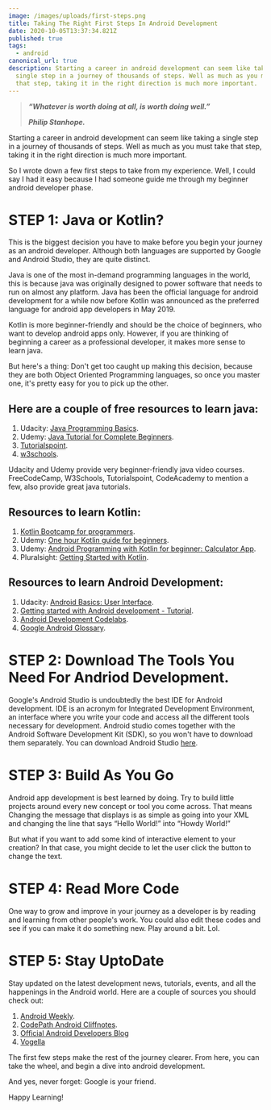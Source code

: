 ```yaml
---
image: /images/uploads/first-steps.png
title: Taking The Right First Steps In Android Development
date: 2020-10-05T13:37:34.821Z
published: true
tags:
  - android
canonical_url: true
description: Starting a career in android development can seem like taking a
  single step in a journey of thousands of steps. Well as much as you must take
  that step, taking it in the right direction is much more important.
---
```

> ***“Whatever is worth doing at all, is worth doing well.”***
>
> ***Philip Stanhope.***

Starting a career in android development can seem like taking a single step in a journey of thousands of steps. Well as much as you must take that step, taking it in the right direction is much more important.

So I wrote down a few first steps to take from my experience. Well, I could say I had it easy because I had someone guide me through my beginner android developer phase.

# STEP 1: Java or Kotlin?

This is the biggest decision you have to make before you begin your journey as an android developer. Although both languages are supported by Google and Android Studio, they are quite distinct.

Java is one of the most in-demand programming languages in the world, this is because java was originally designed to power software that needs to run on almost any platform. Java has been the official language for android development for a while now before Kotlin was announced as the preferred language for android app developers in May 2019.

Kotlin is more beginner-friendly and should be the choice of beginners, who want to develop android apps only. However, if you are thinking of beginning a career as a professional developer, it makes more sense to learn java.

But here's a thing: Don't get too caught up making this decision, because they are both Object Oriented Programming languages, so once you master one, it's pretty easy for you to pick up the other.

## Here are a couple of free resources to learn java:

1. Udacity: [Java Programming Basics](https://www.udacity.com/course/java-programming-basics--ud282).
2. Udemy: [Java Tutorial for Complete Beginners](https://www.udemy.com/share/101qZM/).
3. [Tutorialspoint](https://www.tutorialspoint.com/java/index.htm).
4. [w3schools](https://www.w3schools.com/java/).

Udacity and Udemy provide very beginner-friendly java video courses. FreeCodeCamp, W3Schools, Tutorialspoint, CodeAcademy to mention a few, also provide great java tutorials.

## Resources to learn Kotlin:

1. [Kotlin Bootcamp for programmers](https://codelabs.developers.google.com/codelabs/kotlin-bootcamp-welcome/#0).
2. Udemy: [One hour Kotlin guide for beginners](https://www.udemy.com/share/1021FA/).
3. Udemy: [Android Programming with Kotlin for beginner: Calculator App](https://www.udemy.com/share/102n6W/).
4. Pluralsight: [Getting Started with Kotlin](https://pluralsight.pxf.io/c/1193463/424552/7490?u=https%3A%2F%2Fwww.pluralsight.com%2Fcourses%2Fkotlin-getting-started).

## Resources to learn Android Development:

1. Udacity: [Android Basics: User Interface](https://www.udacity.com/course/android-basics-user-interface--ud834).
2. [Getting started with Android development - Tutorial](https://www.vogella.com/tutorials/Android/article.html).
3. [Android Development Codelabs](https://codelabs.developers.google.com/?cat=Android).
4. [Google Android Glossary](https://developers.google.com/android/for-all/vocab-words/).





# STEP 2: Download The Tools You Need For Andriod Development.

Google's Android Studio is undoubtedly the best IDE for Android development. IDE is an acronym for Integrated Development Environment, an interface where you write your code and access all the different tools necessary for development. Android studio comes together with the Android Software Development Kit (SDK), so you won't have to download them separately. You can download Android Studio [here](https://developer.android.com/studio).





# STEP 3: Build As You Go

Android app development is best learned by doing. Try to build little projects around every new concept or tool you come across. That means Changing the message that displays is as simple as going into your XML and changing the line that says “Hello World!” into “Howdy World!”

But what if you want to add some kind of interactive element to your creation? In that case, you might decide to let the user click the button to change the text.





# STEP 4: Read More Code

One way to grow and improve in your journey as a developer is by reading and learning from other people's work. You could also edit these codes and see if you can make it do something new. Play around a bit. Lol.





# STEP 5: Stay UptoDate

Stay updated on the latest development news, tutorials, events, and all the happenings in the Android world. Here are a couple of sources you should check out:

1. [Android Weekly](http://androidweekly.net/).
2. [CodePath Android Cliffnotes](https://guides.codepath.com/android).
3. [Official Android Developers Blog](https://android-developers.googleblog.com/)
4. [Vogella](http://www.vogella.com/tutorials/android.html)

The first few steps make the rest of the journey clearer. From here, you can take the wheel, and begin a dive into android development.

And yes, never forget: Google is your friend.

Happy Learning!